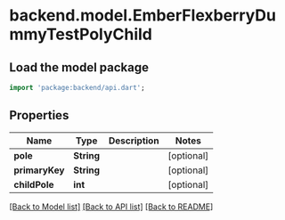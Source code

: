 # backend.model.EmberFlexberryDummyTestPolyChild

## Load the model package
```dart
import 'package:backend/api.dart';
```

## Properties
Name | Type | Description | Notes
------------ | ------------- | ------------- | -------------
**pole** | **String** |  | [optional] 
**primaryKey** | **String** |  | [optional] 
**childPole** | **int** |  | [optional] 

[[Back to Model list]](../README.md#documentation-for-models) [[Back to API list]](../README.md#documentation-for-api-endpoints) [[Back to README]](../README.md)


